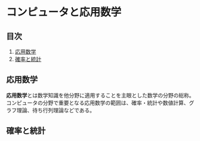 # コンピュータと応用数学


## 目次

1. [応用数学](#応用数学)
1. [確率と統計](#確率と統計)


## 応用数学

**応用数学**とは数学知識を他分野に適用することを主眼とした数学の分野の総称。コンピュータの分野で重要となる応用数学の範囲は、確率・統計や数値計算、グラフ理論、待ち行列理論などである。


## 確率と統計
